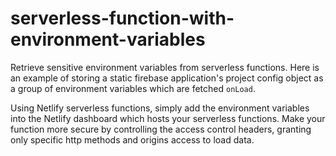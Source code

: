 # serverless-function-with-environment-variables

Retrieve sensitive environment variables from serverless functions. Here is an example of storing a static firebase application's project config object as a group of environment variables which are fetched `onLoad`.

Using Netlify serverless functions, simply add the environment variables into the Netlify dashboard which hosts your serverless functions. Make your function more secure by controlling the access control headers, granting only specific http methods and origins access to load data.
